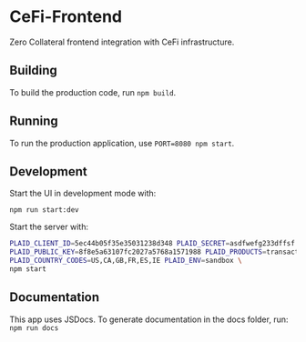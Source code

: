 # CeFi-Frontend

Zero Collateral frontend integration with CeFi infrastructure.

## Building

To build the production code, run ```npm build```.

## Running

To run the production application, use ```PORT=8080 npm start```.

## Development

Start the UI in development mode with:

```npm run start:dev```

Start the server with:

```bash
PLAID_CLIENT_ID=5ec44b05f35e35031238d348 PLAID_SECRET=asdfwefg233dffsf \
PLAID_PUBLIC_KEY=8f8e5a63107fc2027a5768a1571988 PLAID_PRODUCTS=transactions \
PLAID_COUNTRY_CODES=US,CA,GB,FR,ES,IE PLAID_ENV=sandbox \
npm start
```

## Documentation

This app uses JSDocs. To generate documentation in the docs folder, run:
```npm run docs```
